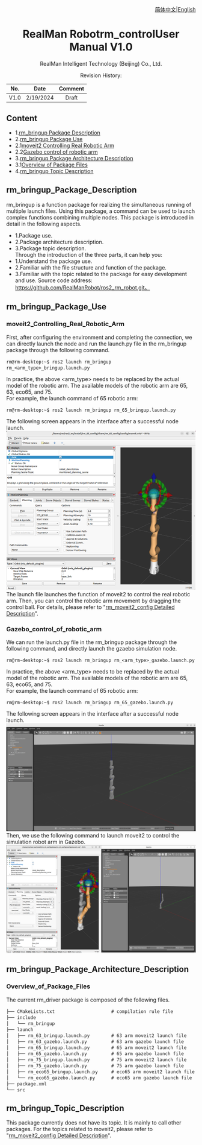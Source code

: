 <div align="right">

[简体中文](https://github.com/RealManRobot/ros2_rm_robot/blob/foxy/rm_bringup/README_CN.md)|[English](https://github.com/RealManRobot/ros2_rm_robot/blob/foxy/rm_bringup/README.md)
 
</div>

<div align="center">

# RealMan Robotrm_controlUser Manual V1.0

RealMan Intelligent Technology (Beijing) Co., Ltd. 

Revision History:

|No.	  | Date   |	Comment |
| :---: | :----: | :---:   |
|V1.0	  | 2/19/2024 | Draft |

</div>

## Content
* 1.[rm_bringup Package Description](#rm_bringup_Package_Description)
* 2.[rm_bringup Package Use](#rm_bringup_Package_Use)
* 2.1[moveit2 Controlling Real Robotic Arm](#moveit2_Controlling_Real_Robotic_Arm)
* 2.2[Gazebo control of robotic arm](#Gazebo_control_of_robotic_arm)
* 3.[rm_bringup Package Architecture Description](#rm_bringup_Package_Architecture_Description)
* 3.1[Overview of Package Files](#Overview_of_Package_Files)
* 4.[rm_bringup Topic Description](#rm_bringup_Topic_Description)

## rm_bringup_Package_Description
rm_bringup is a function package for realizing the simultaneous running of multiple launch files. Using this package, a command can be used to launch complex functions combining multiple nodes. This package is introduced in detail in the following aspects.
* 1.Package use.
* 2.Package architecture description.
* 3.Package topic description.  
Through the introduction of the three parts, it can help you:
* 1.Understand the package use.
* 2.Familiar with the file structure and function of the package.
* 3.Familiar with the topic related to the package for easy development and use.
Source code address: https://github.com/RealManRobot/ros2_rm_robot.git。
## rm_bringup_Package_Use
### moveit2_Controlling_Real_Robotic_Arm
First, after configuring the environment and completing the connection, we can directly launch the node and run the launch.py file in the rm_bringup package through the following command.
```
rm@rm-desktop:~$ ros2 launch rm_bringup rm_<arm_type>_bringup.launch.py
```
In practice, the above <arm_type> needs to be replaced by the actual model of the robotic arm. The available models of the robotic arm are 65, 63, eco65, and 75.  
For example, the launch command of 65 robotic arm:
```
rm@rm-desktop:~$ ros2 launch rm_bringup rm_65_bringup.launch.py
```
The following screen appears in the interface after a successful node launch.
![image](doc/rm_bringup1.png)  
The launch file launches the function of moveit2 to control the real robotic arm. Then, you can control the robotic arm movement by dragging the control ball. For details, please refer to "[rm_moveit2_config Detailed Description](https://github.com/kaola-zero/ros2_rm_robot/blob/main/rm_moveit2_config/README.md)".
### Gazebo_control_of_robotic_arm
We can run the launch.py file in the rm_bringup package through the following command, and directly launch the gzaebo simulation node.
```
rm@rm-desktop:~$ ros2 launch rm_bringup rm_<arm_type>_gazebo.launch.py
```
In practice, the above <arm_type> needs to be replaced by the actual model of the robotic arm. The available models of the robotic arm are 65, 63, eco65, and 75.  
For example, the launch command of 65 robotic arm:
```
rm@rm-desktop:~$ ros2 launch rm_bringup rm_65_gazebo.launch.py
```
The following screen appears in the interface after a successful node launch.
![image](doc/rm_bringup2.png)
Then, we use the following command to launch moveit2 to control the simulation robot arm in Gazebo.
![image](doc/rm_bringup3.png)
## rm_bringup_Package_Architecture_Description
### Overview_of_Package_Files
The current rm_driver package is composed of the following files.
```
├── CMakeLists.txt                     # compilation rule file
├── include
│   └── rm_bringup
├── launch
│   ├── rm_63_bringup.launch.py        # 63 arm moveit2 launch file
│   ├── rm_63_gazebo.launch.py         # 63 arm gazebo launch file
│   ├── rm_65_bringup.launch.py        # 65 arm moveit2 launch file
│   ├── rm_65_gazebo.launch.py         # 65 arm gazebo launch file
│   ├── rm_75_bringup.launch.py        # 75 arm moveit2 launch file
│   ├── rm_75_gazebo.launch.py         # 75 arm gazebo launch file
│   ├── rm_eco65_bringup.launch.py     # eco65 arm moveit2 launch file
│   └── rm_eco65_gazebo.launch.py      # eco65 arm gazebo launch file
├── package.xml
└── src
```
## rm_bringup_Topic_Description
This package currently does not have its topic. It is mainly to call other packages. For the topics related to moveit2, please refer to "[rm_moveit2_config Detailed Description](https://github.com/kaola-zero/ros2_rm_robot/blob/main/rm_moveit2_config/README.md)".
